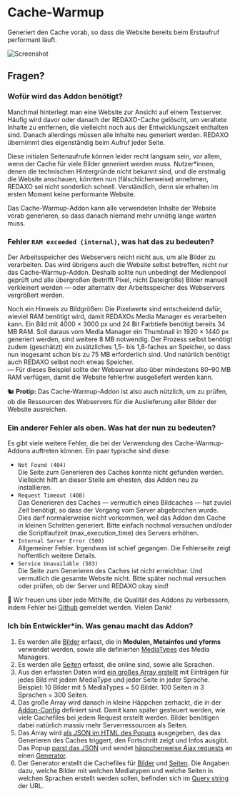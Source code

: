 # Cache-Warmup

Generiert den Cache vorab, so dass die Website bereits beim Erstaufruf performant läuft.

![Screenshot](https://raw.githubusercontent.com/FriendsOfREDAXO/cache-warmup/assets/cache-warmup.jpg)

## Fragen?

### Wofür wird das Addon benötigt?

Manchmal hinterlegt man eine Website zur Ansicht auf einem Testserver. Häufig wird davor oder danach der REDAXO-Cache gelöscht, um veraltete Inhalte zu entfernen, die vielleicht noch aus der Entwicklungszeit enthalten sind. Danach allerdings müssen alle Inhalte neu generiert werden. REDAXO übernimmt dies eigenständig beim Aufruf jeder Seite.

Diese initialen Seitenaufrufe können leider recht langsam sein, vor allem, wenn der Cache für viele Bilder generiert werden muss. Nutzer*innen, denen die technischen Hintergründe nicht bekannt sind, und die erstmalig die Website anschauen, könnten nun (fälschlicherweise) annehmen, REDAXO sei nicht sonderlich schnell. Verständlich, denn sie erhalten im ersten Moment keine performante Website.

Das Cache-Warmup-Addon kann alle verwendeten Inhalte der Website vorab generieren, so dass danach niemand mehr unnötig lange warten muss.

### Fehler `RAM exceeded (internal)`, was hat das zu bedeuten?

Der Arbeitsspeicher des Webservers reicht nicht aus, um alle Bilder zu verarbeiten. Das wird übrigens auch die Website selbst betreffen, nicht nur das Cache-Warmup-Addon. Deshalb sollte nun unbedingt der Medienpool geprüft und alle übergroßen (betrifft Pixel, nicht Dateigröße) Bilder manuell verkleinert werden — oder alternativ der Arbeitsspeicher des Webservers vergrößert werden.

Noch ein Hinweis zu Bildgrößen: Die Pixelwerte sind entscheidend dafür, wieviel RAM benötigt wird, damit REDAXOs Media Manager es verarbeiten kann. Ein Bild mit 4000 × 3000 px und 24 Bit Farbtiefe benötigt bereits 34 MB RAM. Soll daraus vom Media Manager ein Thumbnail in 1920 × 1440 px generiert werden, sind weitere 8 MB notwendig. Der Prozess selbst benötigt zudem (geschätzt) ein zusätzliches 1,5- bis 1,8-faches an Speicher, so dass nun insgesamt schon bis zu 75 MB erforderlich sind. Und natürlich benötigt auch REDAXO selbst noch etwas Speicher.  
— Für dieses Beispiel sollte der Webserver also über mindestens 80–90 MB RAM verfügen, damit die Website fehlerfrei ausgeliefert werden kann.

🐿 __Protip:__ Das Cache-Warmup-Addon ist also auch nützlich, um zu prüfen, ob die Ressourcen des Webservers für die Auslieferung aller Bilder der Website ausreichen.

### Ein anderer Fehler als oben. Was hat der nun zu bedeuten?

Es gibt viele weitere Fehler, die bei der Verwendung des Cache-Warmup-Addons auftreten können. Ein paar typische sind diese:

* `Not Found (404)`  
Die Seite zum Generieren des Caches konnte nicht gefunden werden. Vielleicht hilft an dieser Stelle am ehesten, das Addon neu zu installieren.
* `Request Timeout (408)`  
Das Generieren des Caches — vermutlich eines Bildcaches — hat zuviel Zeit benötigt, so dass der Vorgang vom Server abgebrochen wurde. Dies darf normalerweise nicht vorkommen, weil das Addon den Cache in kleinen Schritten generiert. Bitte einfach nochmal versuchen und/oder die Scriptlaufzeit (max\_execution\_time) des Servers erhöhen.
* `Internal Server Error (500)`  
Allgemeiner Fehler. Irgendwas ist schief gegangen. Die Fehlerseite zeigt hoffentlich weitere Details.
* `Service Unavailable (503)`  
Die Seite zum Generieren des Caches ist nicht erreichbar. Und vermutlich die gesamte Website nicht. Bitte später nochmal versuchen oder prüfen, ob der Server und REDAXO okay sind!

💯 Wir freuen uns über jede Mithilfe, die Qualität des Addons zu verbessern, indem Fehler bei [Github](https://github.com/FriendsOfREDAXO/cache_warmup/issues) gemeldet werden. Vielen Dank!

### Ich bin Entwickler*in. Was genau macht das Addon?

1. Es werden alle [Bilder](https://github.com/FriendsOfREDAXO/cache_warmup/blob/master/lib/selector.php#L31) erfasst, die in __Modulen, Metainfos und yforms__ verwendet werden, sowie alle definierten [MediaTypes](https://github.com/FriendsOfREDAXO/cache_warmup/blob/master/lib/selector.php#L201) des Media Managers.
2. Es werden alle [Seiten](https://github.com/FriendsOfREDAXO/cache_warmup/blob/master/lib/selector.php#L224) erfasst, die online sind, sowie alle Sprachen.
3. Aus den erfassten Daten wird [ein großes Array erstellt](https://github.com/FriendsOfREDAXO/cache_warmup/blob/master/lib/selector.php#L15) mit Einträgen für jedes Bild mit jedem MediaType und jeder Seite in jeder Sprache. Beispiel: 10 Bilder mit 5 MediaTypes = 50 Bilder. 100 Seiten in 3 Sprachen = 300 Seiten.
4. Das große Array wird danach in kleine Häppchen zerhackt, die in der [Addon-Config](https://github.com/FriendsOfREDAXO/cache_warmup/blob/master/boot.php#L6) definiert sind. Damit kann später gesteuert werden, wie viele Cachefiles bei jedem Request erstellt werden. Bilder benötigen dabei natürlich massiv mehr Serverressourcen als Seiten.
5. Das Array wird [als JSON im HTML des Popups](https://github.com/FriendsOfREDAXO/cache_warmup/blob/master/pages/warmup.php#L22) ausgegeben, das das Generieren des Caches triggert, den Fortschritt zeigt und Infos ausgibt. Das Popup [parst das JSON](https://github.com/FriendsOfREDAXO/cache_warmup/blob/master/assets/js/cache-warmup.js#L451) und sendet [häppchenweise Ajax requests](https://github.com/FriendsOfREDAXO/cache_warmup/blob/master/assets/js/cache-warmup.js#L380) an einen [Generator](https://github.com/FriendsOfREDAXO/cache_warmup/blob/master/pages/generator.php).
6. Der Generator erstellt die Cachefiles für [Bilder](https://github.com/FriendsOfREDAXO/cache_warmup/blob/master/lib/generator_images.php) und [Seiten](https://github.com/FriendsOfREDAXO/cache_warmup/blob/master/lib/generator_pages.php). Die Angaben dazu, welche Bilder mit welchen Mediatypen und welche Seiten in welchen Sprachen erstellt werden sollen, befinden sich im [Query string](https://github.com/FriendsOfREDAXO/cache_warmup/blob/master/pages/generator.php#L6) der URL.
